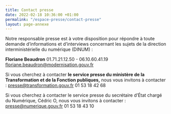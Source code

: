 ```yaml
---
title: Contact presse
date: 2022-02-18 10:36:00 +01:00
permalink: "/espace-presse/contact-presse"
layout: page-annexe
---
```


Notre responsable presse est à votre disposition pour répondre à toute demande d’informations et d’interviews concernant les sujets de la direction interministérielle du numérique (DINUM) :

<b>Floriane Beaudron</b>
01.71.21.12.50 - 06.10.60.41.19
<a href="mailto:floriane.beaudron@modernisation.gouv.fr">floriane.beaudron@modernisation.gouv.fr</a>


Si vous cherchez à contacter **le service presse du ministère de la Transformation et de la Fonction publiques,** nous vous invitons à contacter :
presse@transformation.gouv.fr 
01 53 18 42 68

Si vous cherchez à contacter le service presse du secrétaire d’État chargé du Numérique, Cédric O, nous vous invitons à contacter :
presse@numerique.gouv.fr 
01 53 18 43 10
